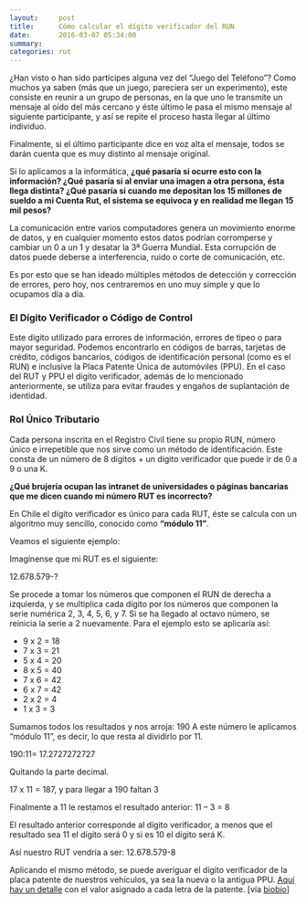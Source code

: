```yaml
---
layout:     post
title:      Cómo calcular el dígito verificador del RUN
date:       2016-03-07 05:34:00
summary:
categories: rut
---
```


¿Han visto o han sido partícipes alguna vez del “Juego del Teléfono”? Como muchos ya saben (más que un juego, pareciera ser un experimento), este consiste en reunir a un grupo de personas, en la que uno le transmite un mensaje al oído del más cercano y éste último le pasa el mismo mensaje al siguiente participante, y así se repite el proceso hasta llegar al último individuo.

Finalmente, si el último participante dice en voz alta el mensaje, todos se darán cuenta que es muy distinto al mensaje original.

Si lo aplicamos a la informática, <strong>¿qué pasaría si ocurre esto con la información? ¿Qué pasaría si al enviar una imagen a otra persona, ésta llega distinta? ¿Qué pasaría si cuando me depositan los 15 millones de sueldo a mi Cuenta Rut, el sistema se equivoca y en realidad me llegan 15 mil pesos?</strong>

La comunicación entre varios computadores genera un movimiento enorme de datos, y en cualquier momento estos datos podrían corromperse y cambiar un 0 a un 1 y desatar la 3ª Guerra Mundial. Esta corrupción de datos puede deberse a interferencia, ruido o corte de comunicación, etc.

Es por esto que se han ideado múltiples métodos de detección y corrección de errores, pero hoy, nos centraremos en uno muy simple y que lo ocupamos día a día.

### El Dígito Verificador o Código de Control

Este dígito utilizado para errores de información, errores de tipeo o para mayor seguridad. Podemos encontrarlo en códigos de barras, tarjetas de crédito, códigos bancarios, códigos de identificación personal (como es el RUN) e inclusive la Placa Patente Única de automóviles (PPU). En el caso del RUT y PPU el digito verificador, además de lo mencionado anteriormente, se utiliza para evitar fraudes y engaños de suplantación de identidad.

### Rol Único Tributario

Cada persona inscrita en el Registro Civil tiene su propio RUN, número único e irrepetible que nos sirve como un método de identificación. Este consta de un número de 8 dígitos + un digito verificador que puede ir de 0 a 9 o una K.

<p><strong>¿Qué brujería ocupan las intranet de universidades o páginas bancarias que me dicen cuando mi número RUT es incorrecto?</strong></p>

<p>En Chile el dígito verificador es único para cada RUT, éste se calcula con un algoritmo muy sencillo, conocido como <strong>“módulo 11”</strong>.</p>

<p>Veamos el siguiente ejemplo:</p>

<p>Imagínense que mi RUT es el siguiente:</p>

<p>12.678.579-?</p>

<p>Se procede a tomar los números que componen el RUN de derecha a izquierda, y se multiplica cada dígito por los números que componen la serie numérica 2, 3, 4, 5, 6, y 7. Si se ha llegado al octavo número, se reinicia la serie a 2 nuevamente. Para el ejemplo esto se aplicaría así:</p>

<ul>
<li>9 x 2 = 18</li>
<li>7 x 3 = 21</li>
<li>5 x 4 = 20</li>
<li>8 x 5 = 40</li>
<li>7 x 6 = 42</li>
<li>6 x 7 = 42</li>
<li>2 x 2 = 4</li>
<li>1 x 3 = 3</li>
</ul>

<p>Sumamos todos los resultados y nos arroja: 190
A este número le aplicamos “módulo 11”, es decir, lo que resta al dividirlo por 11.</p>

<p>190:11= 17.2727272727</p>

<p>Quitando la parte decimal.</p>

<p>17 x 11 = 187, y para llegar a 190 faltan 3</p>

<p>Finalmente a 11 le restamos el resultado anterior: 11 – 3 = 8</p>

<p>El resultado anterior corresponde al dígito verificador, a menos que el resultado sea 11 el dígito será 0 y si es 10 el dígito será K.</p>

<p>Así nuestro RUT vendría a ser: 12.678.579-8</p>

<p>Aplicando el mismo método, se puede averiguar el dígito verificador de la placa patente de nuestros vehículos, ya sea la nueva o la antigua PPU. <a href="http://www.srcei.cl/Manuales/ValidacionPatentes.pdf" target="_blank">Aquí hay un detalle</a> con el valor asignado a cada letra de la patente. [vía <a href="http://www.biobiochile.cl/2016/03/07/para-que-sirve-y-como-se-calcula-el-digito-verificador-de-nuestro-rut.shtml" target="_blank">biobio</a>]</p>


	
